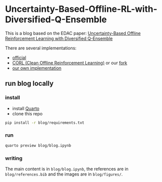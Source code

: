 # Uncertainty-Based-Offline-RL-with-Diversified-Q-Ensemble

This is a blog based on the EDAC paper: [Uncertainty-Based Offline Reinforcement Learning with Diversified Q-Ensemble](https://arxiv.org/abs/2110.01548)

There are several implementations:
* [official](https://github.com/snu-mllab/EDAC)
* [CORL (Clean Offline Reinforcement Learning)](https://github.com/tinkoff-ai/CORL) or our [fork](https://github.com/JonasLoos/CORL)
* [our own implementation](https://github.com/Safe-RL-Team/Uncertainty-Based-Offline-RL-with-Diversified-Q-Ensemble-Implementation)

## run blog locally

### install

* install [Quarto](https://quarto.org/docs/download/)
* clone this repo

```bash
pip install -r blog/requirements.txt
```

### run

```bash
quarto preview blog/blog.ipynb
```


### writing

The main content is in `blog/blog.ipynb`, the references are in `blog/references.bib` and the images are in `blog/figures/`.
